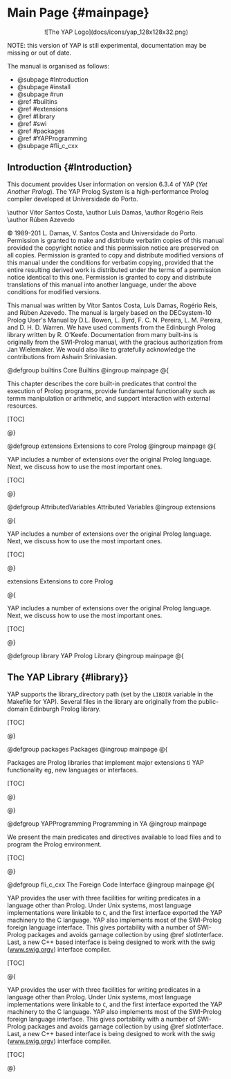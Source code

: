 Main Page {#mainpage}
=========

<center>
![The YAP Logo](docs/icons/yap_128x128x32.png)
</center>

NOTE: this version of YAP is still experimental, documentation may be missing or out of date.


The manual is organised as follows:

+ @subpage #Introduction
+ @subpage #install
+ @subpage #run
+ @ref #builtins
+ @ref #extensions
+ @ref #library
+ @ref #swi
+ @ref #packages
+ @ref #YAPProgramming
+ @subpage #fli_c_cxx


##  Introduction {#Introduction}

This document provides User information on version 6.3.4 of
YAP (<em>Yet Another Prolog</em>). The YAP Prolog System is a
high-performance Prolog compiler developed at Universidade do
Porto.

\author Vitor Santos Costa,
\author Luís Damas,
\author Rogério Reis
\author Rúben Azevedo


© 1989-201 L. Damas, V. Santos Costa and Universidade
do Porto.
Permission is granted to make and distribute verbatim copies of this manual provided the copyright notice and this permission notice are preserved on all copies.
Permission is granted to copy and distribute modified versions of this manual under the conditions for verbatim copying, provided that the entire resulting derived work is distributed under the terms of a permission notice identical to this one.
Permission is granted to copy and distribute translations of this manual into another language, under the above conditions for modified versions.

This manual was written by Vítor Santos Costa,
Luís Damas, Rogério Reis, and Rúben Azevedo. The
manual is largely based on the DECsystem-10 Prolog User's Manual by
D.L. Bowen, L. Byrd, F. C. N. Pereira, L. M. Pereira, and
D. H. D. Warren. We have  used comments from the Edinburgh Prolog
library written by R. O'Keefe. Documentation from many built-ins is
originally from the SWI-Prolog manual, with the gracious authorization
from
Jan Wielemaker. We would also like to gratefully
acknowledge the contributions from Ashwin Srinivasian.


@defgroup 	builtins Core	Builtins
@ingroup mainpage
@{

This chapter describes the core built-in predicates  that control the execution of
Prolog programs, provide fundamental functionality such as termm manipulation or arithmetic, and support interaction with external
resources.

[TOC]

@}			

@defgroup  extensions Extensions to core Prolog
@ingroup mainpage
@{

YAP includes a number of extensions over the original Prolog
language. Next, we discuss how to use the most important ones.

[TOC]

@}


@defgroup AttributedVariables Attributed Variables
@ingroup extensions

@{

YAP includes a number of extensions over the original Prolog
language. Next, we discuss how to use the most important ones.

[TOC]

@}

extensions Extensions to core Prolog

@{

YAP includes a number of extensions over the original Prolog
language. Next, we discuss how to use the most important ones.

[TOC]

@}


@defgroup library YAP Prolog Library
@ingroup mainpage
	  @{

## The YAP Library {#library}}

 YAP supports
 the library_directory path (set by the
  `LIBDIR` variable in the Makefile for YAP). Several files in the
  library are originally from the public-domain Edinburgh Prolog library.

[TOC]

@}


@defgroup packages Packages
@ingroup mainpage
@{

Packages are Prolog libraries that implement major extensions ti YAP
functionality eg, new languages or interfaces.

[TOC]

@}


@}

@defgroup YAPProgramming Programming in YA
@ingroup mainpage

We present the main predicates and directives available to load
    files and to program the Prolog environment.

[TOC]

@}

@defgroup fli_c_cxx The Foreign Code Interface
@ingroup mainpage
@{

YAP provides the user with three facilities for writing
predicates in a language other than Prolog. Under Unix systems,
most language implementations were linkable to `C`, and the first interface exported  the YAP machinery to the C language. YAP also implements most of the SWI-Prolog foreign language interface.
This gives portability with a number of SWI-Prolog packages and avoids garnage collection by using @ref slotInterface. Last, a new C++ based interface is
being designed to work with the swig (www.swig.orgv) interface compiler.


[TOC]


@{

YAP provides the user with three facilities for writing
predicates in a language other than Prolog. Under Unix systems,
most language implementations were linkable to `C`, and the first interface exported  the YAP machinery to the C language. YAP also implements most of the SWI-Prolog foreign language interface.
This gives portability with a number of SWI-Prolog packages and avoids garnage collection by using @ref slotInterface. Last, a new C++ based interface is
being designed to work with the swig (www.swig.orgv) interface compiler.


[TOC]

@}